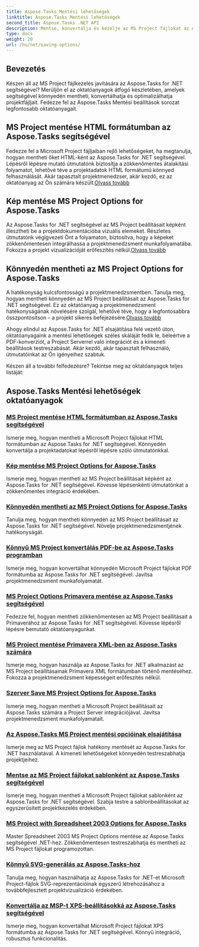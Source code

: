 ```yaml
---
title: Aspose.Tasks Mentési lehetőségek
linktitle: Aspose.Tasks Mentési lehetőségek
second_title: Aspose.Tasks .NET API
description: Mentse, konvertálja és kezelje az MS Project fájlokat az Aspose.Tasks for .NET segítségével. Fedezze fel a HTML-hez, képekhez, PDF-ekhez, Primaverához, sablonokhoz és egyebekhez szóló, lépésről lépésre szóló oktatóanyagokat.
type: docs
weight: 20
url: /hu/net/saving-options/
---
```


## Bevezetés

Készen áll az MS Project fájlkezelés javítására az Aspose.Tasks for .NET segítségével? Merüljön el az oktatóanyagok átfogó készletében, amelyek segítségével könnyedén mentheti, konvertálhatja és optimalizálhatja projektfájljait. Fedezze fel az Aspose.Tasks Mentési beállítások sorozat legfontosabb oktatóanyagait.

## MS Project mentése HTML formátumban az Aspose.Tasks segítségével

 Fedezze fel a Microsoft Project fájljaiban rejlő lehetőségeket, ha megtanulja, hogyan mentheti őket HTML-ként az Aspose.Tasks for .NET segítségével. Lépésről lépésre mutató útmutatónk biztosítja a zökkenőmentes átalakítási folyamatot, lehetővé téve a projektadatok HTML formátumú könnyed felhasználását. Akár tapasztalt projektmenedzser, akár kezdő, ez az oktatóanyag az Ön számára készült.[Olvass tovább](./html-save-options/)

## Kép mentése MS Project Options for Aspose.Tasks

Az Aspose.Tasks for .NET segítségével az MS Project beállításait képként illesztheti be a projektdokumentációba vizuális elemeket. Részletes útmutatónk végigvezeti Önt a folyamaton, biztosítva, hogy a képeket zökkenőmentesen integrálhassa a projektmenedzsment munkafolyamatába. Fokozza a projekt vizualizációját erőfeszítés nélkül.[Olvass tovább](./image-save-options/)

## Könnyedén mentheti az MS Project Options for Aspose.Tasks

 A hatékonyság kulcsfontosságú a projektmenedzsmentben. Tanulja meg, hogyan mentheti könnyedén az MS Project beállításait az Aspose.Tasks for .NET segítségével. Ez az oktatóanyag a projektmenedzsment hatékonyságának növelésére szolgál, lehetővé téve, hogy a legfontosabbra összpontosítson – a projekt sikeres befejezésére.[Olvass tovább](./mpp-save-options/)

Ahogy elindul az Aspose.Tasks for .NET elsajátítása felé vezető úton, oktatóanyagaink a mentési lehetőségek széles skáláját fedik le, beleértve a PDF-konverziót, a Project Serverrel való integrációt és a kimeneti beállítások testreszabását. Akár kezdő, akár tapasztalt felhasználó, útmutatóinkat az Ön igényeihez szabtuk.

Készen áll a további felfedezésre? Tekintse meg az oktatóanyagok teljes listáját:

## Aspose.Tasks Mentési lehetőségek oktatóanyagok
### [MS Project mentése HTML formátumban az Aspose.Tasks segítségével](./html-save-options/)
Ismerje meg, hogyan mentheti a Microsoft Project fájlokat HTML formátumban az Aspose.Tasks for .NET segítségével. Könnyedén konvertálja a projektadatokat lépésről lépésre szóló útmutatónkkal.
### [Kép mentése MS Project Options for Aspose.Tasks](./image-save-options/)
Ismerje meg, hogyan mentheti az MS Project beállításait képként az Aspose.Tasks for .NET segítségével. Kövesse lépésenkénti útmutatónkat a zökkenőmentes integráció érdekében.
### [Könnyedén mentheti az MS Project Options for Aspose.Tasks](./mpp-save-options/)
Tanulja meg, hogyan mentheti könnyedén az MS Project beállításait az Aspose.Tasks for .NET segítségével. Növelje projektmenedzsmentjének hatékonyságát.
### [Könnyű MS Project konvertálás PDF-be az Aspose.Tasks programban](./pdf-save-options/)
Ismerje meg, hogyan konvertálhat könnyedén Microsoft Project fájlokat PDF formátumba az Aspose.Tasks for .NET segítségével. Javítsa projektmenedzsment munkafolyamatát.
### [MS Project Options Primavera mentése az Aspose.Tasks segítségével](./primavera-save-options/)
Fedezze fel, hogyan mentheti zökkenőmentesen az MS Project beállításait a Primaverához az Aspose.Tasks for .NET segítségével. Kövesse lépésről lépésre bemutató oktatóanyagunkat.
### [MS Project mentése Primavera XML-ben az Aspose.Tasks számára](./primavera-xml-save-options/)
Ismerje meg, hogyan használja az Aspose.Tasks for .NET alkalmazást az MS Project beállításainak Primavera XML formátumban történő mentéséhez. Fokozza a projektmenedzsment képességeit erőfeszítés nélkül.
### [Szerver Save MS Project Options for Aspose.Tasks](./project-server-save-options/)
Ismerje meg, hogyan mentheti a Microsoft Project beállításait az Aspose.Tasks számára a Project Server integrációjával. Javítsa projektmenedzsment munkafolyamatait.
### [Az Aspose.Tasks MS Project mentési opcióinak elsajátítása](./general-save-options/)
Ismerje meg az MS Project fájlok hatékony mentését az Aspose.Tasks for .NET használatával. A kimeneti lehetőségeket könnyedén testreszabhatja projektjeihez.
### [Mentse az MS Project fájlokat sablonként az Aspose.Tasks segítségével](./save-template-options/)
Ismerje meg, hogyan mentheti a Microsoft Project fájlokat sablonként az Aspose.Tasks for .NET segítségével. Szabja testre a sablonbeállításokat az egyszerűsített projektkezelés érdekében.
### [MS Project with Spreadsheet 2003 Options for Aspose.Tasks](./spreadsheet-2003-save-options/)
Master Spreadsheet 2003 MS Project Options mentése az Aspose.Tasks segítségével .NET-hez. Zökkenőmentesen testreszabhatja és mentheti az MS Project fájlokat programozottan.
### [Könnyű SVG-generálás az Aspose.Tasks-hoz](./svg-options/)
Tanulja meg, hogyan használhatja az Aspose.Tasks for .NET-et Microsoft Project-fájlok SVG-reprezentációinak egyszerű létrehozásához a továbbfejlesztett projektvizualizáció érdekében.
### [Konvertálja az MSP-t XPS-beállításokká az Aspose.Tasks segítségével](./xps-options/)
Ismerje meg, hogyan konvertálhat Microsoft Project fájlokat XPS formátumba az Aspose.Tasks for .NET segítségével. Könnyű integráció, robusztus funkcionalitás.